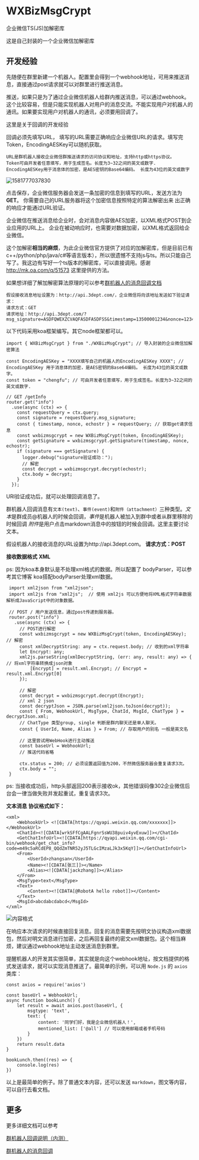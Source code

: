 # WXBizMsgCrypt
企业微信TS(JS)加解密库

这是自己封装的一个企业微信加解密库



## 开发经验

先随便在群里新建一个机器人。配置里会得到一个webhook地址，可用来推送消息，直接通过post请求就可以对群里进行推送消息。



推送，如果只是为了通过企业微信机器人给群内推送消息，可以通过webhook。这个比较容易，但是只能实现机器人对用户的消息交流。不能实现用户对机器人的通讯。如果要实现用户对机器人的通讯，必须要用回调了。



这里是关于回调的开发经验

回调必须先填写URL， 填写的URL需要正确响应企业微信URL的请求。填写完Token，EncodingAESKey可以随机获取。

```
URL是群机器人接收企业微信群推送请求的访问协议和地址，支持http或https协议。
Token可由开发者任意填写，用于生成签名。长度为3~32之间的英文或数字.
EncodingAESKey用于消息体的加密，是AES密钥的Base64编码。 长度为43位的英文或数字
```



![1581777037830](https://puui.qpic.cn/vupload/0/20200215_1581777037830.png/0)

点击保存，企业微信服务器会发送一条加密的信息到填写的URL，发送方法为**GET**。 你需要自己的URL服务器将这个加密信息按照特定的算法解密出来 出正确的响应才能通过URL验证。

企业微信在推送消息给企业时，会对消息内容做AES加密，以XML格式POST到企业应用的URL上。
企业在被动响应时，也需要对数据加密，以XML格式返回给企业微信。

这个加解密**相当的麻烦**，为此企业微信官方提供了对应的加解密库，但是目前已有c++/python/php/java/c#等语言版本），所以很遗憾不支持js与ts。所以只能自己写了。我这边有写好一个ts版本的解密库，可以直接调用。感谢 http://mk.oa.com/q/51573 这里提供的方法。

如果想详细了解加解密算法原理的可以参考[群机器人的消息回调文档](https://open.work.weixin.qq.com/api/doc/14812)

```
假设接收消息地址设置为：http://api.3dept.com/，企业微信将向该地址发送如下验证请求：
请求方式：GET
请求地址：http://api.3dept.com/?msg_signature=ASDFQWEXZCVAQFASDFASDFSS&timestamp=13500001234&nonce=123412323&echostr=ENCRYPT_STR
```

以下代码采用koa框架编写。其它node框架都可以。

```URL验证代码
import { WXBizMsgCrypt } from "./WXBizMsgCrypt"; // 导入封装的企业微信加解密算法

const EncodingAESKey = "XXXX填写自己的机器人的EncodingAESKey XXXX"; // EncodingAESKey 用于消息体的加密，是AES密钥的Base64编码。 长度为43位的英文或数字。
const token = "chengfu"; // 可由开发者任意填写，用于生成签名。长度为3~32之间的英文或数字.  

// GET /getInfo
router.get("info")
  .use(async (ctx) => {
    const requestQuery = ctx.query;
    const signature = requestQuery.msg_signature;
    const { timestamp, nonce, echostr } = requestQuery; // 获取get请求信息
    const wxbizmsgcrypt = new WXBizMsgCrypt(token, EncodingAESKey);
    const getSignature = wxbizmsgcrypt.getSignature(timestamp, nonce, echostr);
    if (signature === getSignature) {
      logger.debug("signature验证成功：");
      // 解密
      const decrypt = wxbizmsgcrypt.decrypt(echostr);
      ctx.body = decrypt;
    }
  });
```



URl验证成功后，就可以处理回调消息了。

群机器人回调消息有`文本(text)`、`事件(event)`和`附件（attachment）`三种类型。*文本*是群成员@机器人的时候会回调，*事件*是机器人被加入到群中或者从群里移除的时候回调 *附件*是用户点击markdown消息中的按钮的时候会回调。这里主要讨论文本。

假设机器人的接收消息的URL设置为http://api.3dept.com。
**请求方式：POST**

**接收数据格式**  **XML**

ps: 因为koa本身默认是不处理xml格式的数据。所以配置了 bodyParser，可以参考其它博客 koa搭配bodyParser处理xml数据。

 ```接收与处理回调数据
  import xml2json from "xml2json";
  import xml2js from "xml2js";  // 使用 xml2js 可以方便地将XML格式字符串数据解析成JavaScript中的对象数据。
  
  // POST / 用户发送信息，通过post传递到服务器。
  router.post("info")
    .use(async (ctx) => {
      // POST进行解密
      const wxbizmsgcrypt = new WXBizMsgCrypt(token, EncodingAESKey); // 解密
      const xmlDecryptString: any = ctx.request.body; // 收到的xml字符串
      let Encrypt: any;
      xml2js.parseString(xmlDecryptString, (err: any, result: any) => { // 将xml字符串转换成json对象
          [Encrypt] = result.xml.Encrypt; // Encrypt = result.xml.Encrypt[0]
      });
  
      // 解密
      const decrypt = wxbizmsgcrypt.decrypt(Encrypt);
      // xml 2 json
      const decryptJson = JSON.parse(xml2json.toJson(decrypt));
      const { From, WebhookUrl, MsgType, ChatId, MsgId, ChatType } = decryptJson.xml;
      // ChatType 类型group, single 判断是群内聊天还是单人聊天。
      const { UserId, Name, Alias } = From; // 存取用户的别名 一般是英文名
  
      // 这里尝试用WebHook进行主动推送
      const baseUrl = WebhookUrl;
      // 推送代码省略
      
      ctx.status = 200; // 必须设置返回值为200，不然微信服务器会重复请求3次。
      ctx.body = "";
  }
 ```

ps: 当接收成功后，http头部返回200表示接收ok，其他错误码像302企业微信后台会一律当做失败并发起重试，重复请求3次。

**文本消息**  **协议格式如下：**

```
<xml>
    <WebhookUrl> <![CDATA[https://qyapi.weixin.qq.com/xxxxxxx]]></WebhookUrl>
    <ChatId><![CDATA[wrkSFfCgAALFgnrSsWU38puiv4yvExuw]]></ChatId>
    <GetChatInfoUrl><![CDATA[https://qyapi.weixin.qq.com/cgi-bin/webhook/get_chat_info?code=m49c5aRCdEP8_QQdZmTNR52yJ5TLGcIMzaLJk3x5KqY]]></GetChatInfoUrl>
    <From>
        <UserId>zhangsan</UserId>
        <Name><![CDATA[张三]]></Name>
        <Alias><![CDATA[jackzhang]]></Alias>
    </From>
    <MsgType>text</MsgType>
    <Text>
        <Content><![CDATA[@RobotA hello robot]]></Content>
    </Text>
    <MsgId>abcdabcdabcd</MsgId>
</xml>
```

![内容格式](https://puui.qpic.cn/vupload/0/20200215_1581843396711.png/0)

在响应本次请求的时候直接回复消息。回复的消息需要先按明文协议构造xml数据包，然后对明文消息进行加密，之后再回复最终的密文xml数据包。这个相当麻烦，建议通过webhook地址主动发送消息到群里。



提醒机器人的开发其实很简单，其实就是向这个webhook地址，按文档提供的格式发送请求，就可以实现消息推送了。最简单的示例，可以用 `Node.js` 的 `axios` 类库：

```
const axios = require('axios')

const baseUrl = WebhookUrl;
async function bookLunch() {
    let result = await axios.post(baseUrl, {
        msgtype: 'text',
        text: {
            content: '同学们好，我是企业微信机器人！',
            mentioned_list: ['@all'] // 可以使用邮箱或者手机号码
        }
    })
    return result.data
}

bookLunch.then((res) => {
    console.log(res)
})
```

以上是最简单的例子。除了普通文本内容，还可以发送 `markdown`，图文等内容，可以自行去看文档。



## 更多

更多详细文档可以参考

[群机器人回调说明（内测）](https://work.weixin.qq.com/api/doc/90000/90136/91881)

[群机器人的消息回调](https://work.weixin.qq.com/api/doc/14812)